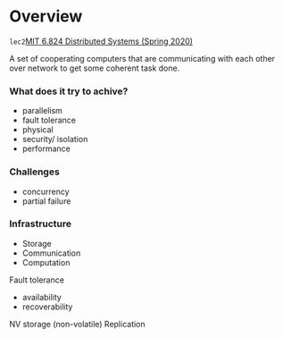 # Overview

`lec2`[MIT 6.824 Distributed Systems (Spring 2020)](https://www.youtube.com/playlist?list=PLrw6a1wE39_tb2fErI4-WkMbsvGQk9_UB)  

A set of cooperating computers that are communicating with each other over network to get some coherent task done.  
### What does it try to achive?
- parallelism
- fault tolerance
- physical
- security/ isolation
- performance

### Challenges
- concurrency
- partial failure

### Infrastructure
- Storage
- Communication
- Computation

Fault tolerance
- availability
- recoverability

NV storage (non-volatile)
Replication

 